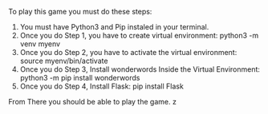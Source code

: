 To play this game you must do these steps:

1. You must have Python3 and Pip instaled in your terminal.
2. Once you do Step 1, you have to create virtual environment: python3 -m venv myenv
3. Once you do Step 2, you have to activate the virtual environment: source myenv/bin/activate
4. Once you do Step 3, Install wonderwords Inside the Virtual Environment: python3 -m pip install wonderwords
5. Once you do Step 4, Install Flask: pip install Flask


From There you should be able to play the game. z
